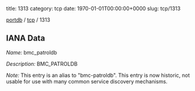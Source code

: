 title: 1313
category: tcp
date: 1970-01-01T00:00:00+0000
slug: tcp/1313

[portdb](/) / [tcp](/category/tcp.html) / 1313


## IANA Data

_Name:_ bmc_patroldb

_Description:_ BMC_PATROLDB

_Note:_ This entry is an alias to "bmc-patroldb".
This entry is now historic, not usable for use with many
common service discovery mechanisms.

